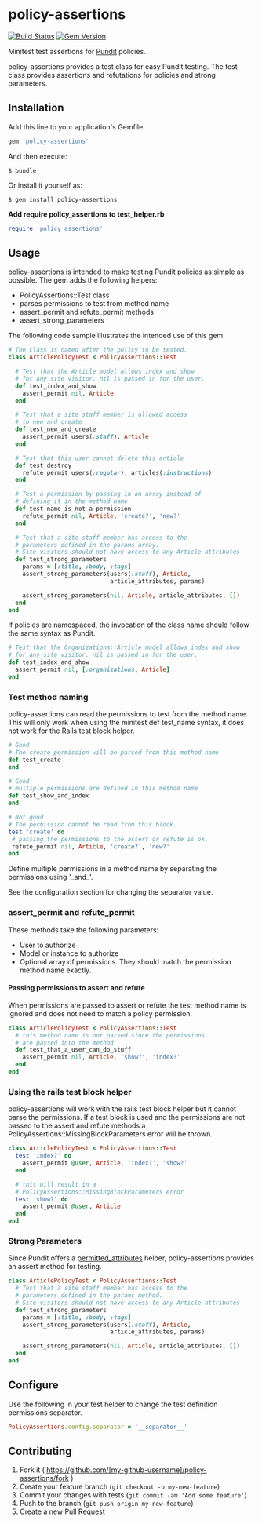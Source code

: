 # policy-assertions
[![Build Status](https://travis-ci.org/ksimmons/policy-assertions.svg?branch=master)](https://travis-ci.org/ksimmons/policy-assertions) [![Gem Version](https://badge.fury.io/rb/policy-assertions.svg)](https://badge.fury.io/rb/policy-assertions)

Minitest test assertions for [Pundit](https://github.com/elabs/pundit) policies.

policy-assertions provides a test class for easy Pundit testing. The test class provides assertions and refutations for policies and strong parameters.

## Installation

Add this line to your application's Gemfile:

```ruby
gem 'policy-assertions'
```

And then execute:

    $ bundle

Or install it yourself as:

    $ gem install policy-assertions

**Add require policy\_assertions to test\_helper.rb**

```ruby
require 'policy_assertions'
```

## Usage

policy-assertions is intended to make testing Pundit policies as simple as possible. The gem adds the following helpers:

- PolicyAssertions::Test class
- parses permissions to test from method name
- assert\_permit and refute\_permit methods
- assert\_strong\_parameters

The following code sample illustrates the intended use of this gem.

```ruby
# The class is named after the policy to be tested.
class ArticlePolicyTest < PolicyAssertions::Test

  # Test that the Article model allows index and show
  # for any site visitor. nil is passed in for the user.
  def test_index_and_show
    assert_permit nil, Article
  end

  # Test that a site staff member is allowed access
  # to new and create
  def test_new_and_create
    assert_permit users(:staff), Article
  end

  # Test that this user cannot delete this article
  def test_destroy
    refute_permit users(:regular), articles(:instructions)
  end

  # Test a permission by passing in an array instead of
  # defining it in the method name
  def test_name_is_not_a_permission
    refute_permit nil, Article, 'create?', 'new?'
  end

  # Test that a site staff member has access to the
  # parameters defined in the params array.
  # Site visitors should not have access to any Article attributes
  def test_strong_parameters
    params = [:title, :body, :tags]
    assert_strong_parameters(users(:staff), Article,
                             article_attributes, params)

    assert_strong_parameters(nil, Article, article_attributes, [])
  end
end
```

If policies are namespaced, the invocation of the class name should follow the same syntax as Pundit.

```ruby
# Test that the Organizations::Article model allows index and show
# for any site visitor. nil is passed in for the user.
def test_index_and_show
  assert_permit nil, [:organizations, Article]
end

```
### Test method naming
policy-assertions can read the permissions to test from the method name. This will only work when using the minitest def test_name syntax, it does not work for the Rails test block helper.

```ruby
# Good
# The create permission will be parsed from this method name
def test_create
end

# Good
# multiple permissions are defined in this method name
def test_show_and_index
end

# Not good
# The permission cannot be read from this block.
test 'create' do
 # passing the permissions to the assert or refute is ok.
 refute_permit nil, Article, 'create?', 'new?'
end
```
Define multiple permissions in a method name by separating the permissions using '\_and\_'.

See the configuration section for changing the separator value.

### assert\_permit and refute\_permit
These methods take the following parameters:

- User to authorize
- Model or instance to authorize
- Optional array of permissions. They should match the permission method name exactly.

#### Passing permissions to assert and refute
When permissions are passed to assert or refute the test method name is ignored and does not need to match a policy permission.

```ruby
class ArticlePolicyTest < PolicyAssertions::Test
  # this method name is not parsed since the permissions
  # are passed into the method
  def test_that_a_user_can_do_stuff
    assert_permit nil, Article, 'show?', 'index?'
  end
end
```

### Using the rails test block helper
policy-assertions will work with the rails test block helper but it cannot parse the permissions. If a test block is used and the permissions are not passed to the assert and refute methods a PolicyAssertions::MissingBlockParameters error will be thrown.

```ruby
class ArticlePolicyTest < PolicyAssertions::Test
  test 'index?' do
    assert_permit @user, Article, 'index?', 'show?'
  end

  # this will result in a
  # PolicyAssertions::MissingBlockParameters error
  test 'show?' do
    assert_permit @user, Article
  end
end
```

### Strong Parameters
Since Pundit offers a [permitted_attributes](https://github.com/elabs/pundit#strong-parameters) helper, policy-assertions provides an assert method for testing.

```ruby
class ArticlePolicyTest < PolicyAssertions::Test
  # Test that a site staff member has access to the
  # parameters defined in the params method.
  # Site visitors should not have access to any Article attributes
  def test_strong_parameters
    params = [:title, :body, :tags]
    assert_strong_parameters(users(:staff), Article,
                             article_attributes, params)

    assert_strong_parameters(nil, Article, article_attributes, [])
  end
end
```
## Configure
Use the following in your test helper to change the test definition permissions separator.

```ruby
PolicyAssertions.config.separator = '__separator__'
```

## Contributing

1. Fork it ( https://github.com/[my-github-username]/policy-assertions/fork )
2. Create your feature branch (`git checkout -b my-new-feature`)
3. Commit your changes with tests (`git commit -am 'Add some feature'`)
4. Push to the branch (`git push origin my-new-feature`)
5. Create a new Pull Request
